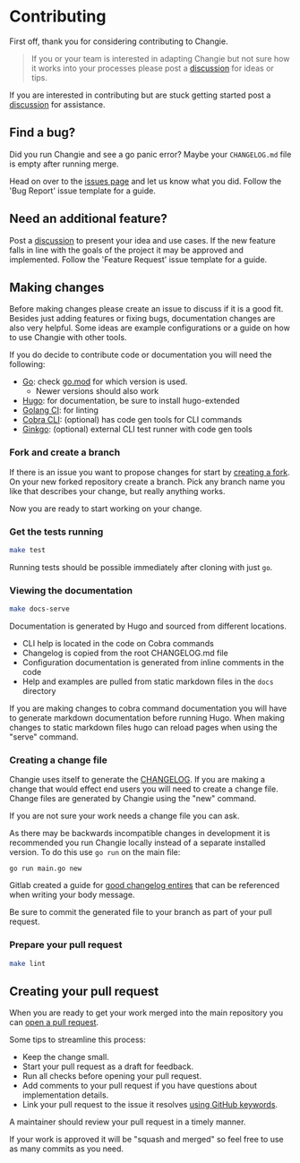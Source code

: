 # Contributing
First off, thank you for considering contributing to Changie.

> If you or your team is interested in adapting Changie but
> not sure how it works into your processes please post a [discussion] for ideas or tips.

If you are interested in contributing but are stuck getting started post a [discussion] for assistance.

## Find a bug?
Did you run Changie and see a go panic error?
Maybe your `CHANGELOG.md` file is empty after running merge.

Head on over to the [issues page](https://github.com/miniscruff/changie/issues) and let us know what you did.
Follow the 'Bug Report' issue template for a guide.

## Need an additional feature?
Post a [discussion] to present your idea and use cases.
If the new feature falls in line with the goals of the project it may be approved and implemented.
Follow the 'Feature Request' issue template for a guide.

## Making changes
Before making changes please create an issue to discuss if it is a good fit.
Besides just adding features or fixing bugs, documentation changes are also very helpful.
Some ideas are example configurations or a guide on how to use Changie with other tools.

If you do decide to contribute code or documentation you will need the following:
* [Go](https://golang.org/doc/install): check [go.mod](go.mod) for which version is used.
    * Newer versions should also work
* [Hugo](https://gohugo.io/): for documentation, be sure to install hugo-extended
* [Golang CI](https://golangci-lint.run/): for linting
* [Cobra CLI](https://github.com/spf13/cobra): (optional) has code gen tools for CLI commands
* [Ginkgo](https://onsi.github.io/ginkgo/): (optional) external CLI test runner with code gen tools

### Fork and create a branch
If there is an issue you want to propose changes for start by [creating a fork](https://help.github.com/articles/fork-a-repo).
On your new forked repository create a branch.
Pick any branch name you like that describes your change, but really anything works.

Now you are ready to start working on your change.

### Get the tests running

```sh
make test
```

Running tests should be possible immediately after cloning with just `go`.

### Viewing the documentation
```sh
make docs-serve
```

Documentation is generated by Hugo and sourced from different locations.
* CLI help is located in the code on Cobra commands
* Changelog is copied from the root CHANGELOG.md file
* Configuration documentation is generated from inline comments in the code
* Help and examples are pulled from static markdown files in the `docs` directory

If you are making changes to cobra command documentation you will have to generate markdown documentation before running Hugo.
When making changes to static markdown files hugo can reload pages when using the "serve" command.

### Creating a change file
Changie uses itself to generate the [CHANGELOG](CHANGELOG.md).
If you are making a change that would effect end users you will need to create a change file.
Change files are generated by Changie using the "new" command.

If you are not sure your work needs a change file you can ask.

As there may be backwards incompatible changes in development it is recommended you run Changie locally instead of a separate installed version.
To do this use `go run` on the main file:

`go run main.go new`

Gitlab created a guide for [good changelog entires](https://docs.gitlab.com/ee/development/changelog.html#writing-good-changelog-entries)
that can be referenced when writing your body message.

Be sure to commit the generated file to your branch as part of your pull request.

### Prepare your pull request
```sh
make lint
```

## Creating your pull request
When you are ready to get your work merged into the main repository you can
[open a pull request](https://docs.github.com/en/github/collaborating-with-issues-and-pull-requests/about-pull-requests).

Some tips to streamline this process:
* Keep the change small.
* Start your pull request as a draft for feedback.
* Run all checks before opening your pull request.
* Add comments to your pull request if you have questions about implementation details.
* Link your pull request to the issue it resolves [using GitHub keywords](https://docs.github.com/en/github/managing-your-work-on-github/linking-a-pull-request-to-an-issue#linking-a-pull-request-to-an-issue-using-a-keyword).

A maintainer should review your pull request in a timely manner.

If your work is approved it will be "squash and merged" so feel free to use as many commits as you need.

[discussion]: https://github.com/miniscruff/changie/discussions
